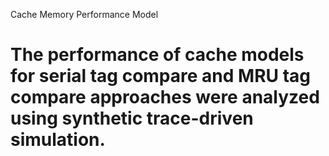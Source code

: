 Cache Memory Performance Model
# The performance of cache models for serial tag compare and MRU tag compare approaches were analyzed using synthetic trace-driven simulation.
